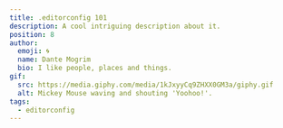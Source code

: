 ```yaml
---
title: .editorconfig 101
description: A cool intriguing description about it.
position: 8
author:
  emoji: 🌀
  name: Dante Mogrim
  bio: I like people, places and things.
gif:
  src: https://media.giphy.com/media/1kJxyyCq9ZHXX0GM3a/giphy.gif
  alt: Mickey Mouse waving and shouting 'Yoohoo!'.
tags:
  - editorconfig
---
```

